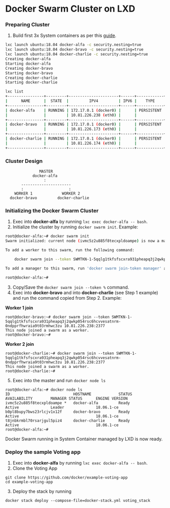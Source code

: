 # Docker Swarm Cluster on LXD

### Preparing Cluster
1. Build first 3x System containers as per this [guide](docker-lxd.md).
```bash
lxc launch ubuntu:18.04 docker-alfa -c security.nesting=true
lxc launch ubuntu:18.04 docker-bravo -c security.nesting=true
lxc launch ubuntu:18.04 docker-charlie -c security.nesting=true
Creating docker-alfa
Starting docker-alfa
Creating docker-bravo
Starting docker-bravo
Creating docker-charlie
Starting docker-charlie

lxc list
+----------------+---------+----------------------+------+------------+-----------+
|      NAME      |  STATE  |         IPV4         | IPV6 |    TYPE    | SNAPSHOTS |
+----------------+---------+----------------------+------+------------+-----------+
| docker-alfa    | RUNNING | 172.17.0.1 (docker0) |      | PERSISTENT | 0         |
|                |         | 10.81.226.238 (eth0) |      |            |           |
+----------------+---------+----------------------+------+------------+-----------+
| docker-bravo   | RUNNING | 172.17.0.1 (docker0) |      | PERSISTENT | 0         |
|                |         | 10.81.226.173 (eth0) |      |            |           |
+----------------+---------+----------------------+------+------------+-----------+
| docker-charlie | RUNNING | 172.17.0.1 (docker0) |      | PERSISTENT | 0         |
|                |         | 10.81.226.174 (eth0) |      |            |           |
+----------------+---------+----------------------+------+------------+-----------+
```

### Cluster Design
```ascii
               MASTER
            docker-alfa
                 :
       ----------------------
       :                    :
    WORKER 1             WORKER 2
  docker-bravo         docker-charlie
```

### Initializing the Docker Swarm Cluster
1. Exec into **docker-alfa** by running `lxc exec docker-alfa -- bash`.
2. Initialize the cluster by running `docker swarm init`. Example:
```bash
root@docker-alfa:~# docker swarm init
Swarm initialized: current node (ivmc5z2u885f8tecxpldoampe) is now a manager.

To add a worker to this swarm, run the following command:

    docker swarm join --token SWMTKN-1-5qqlg1tkfsfscxra931pheapq3j2qwkp054rsc6hcvvesatnrm-0ndpprfhwraia9t03rmhwc3zu 10.81.226.238:2377

To add a manager to this swarm, run 'docker swarm join-token manager' and follow the instructions.

root@docker-alfa:~# 
```
3. Copy/Save the `docker swarm join --token %` command.
4. Exec into **docker-bravo** and into **docker-charlie** (see Step 1 example) and run the command copied from Step 2. 
Example:

**Worker 1 join**
```
root@docker-bravo:~# docker swarm join --token SWMTKN-1-5qqlg1tkfsfscxra931pheapq3j2qwkp054rsc6hcvvesatnrm-0ndpprfhwraia9t03rmhwc3zu 10.81.226.238:2377
This node joined a swarm as a worker.
root@docker-bravo:~# 
```
**Worker 2 join**
```
root@docker-charlie:~# docker swarm join --token SWMTKN-1-5qqlg1tkfsfscxra931pheapq3j2qwkp054rsc6hcvvesatnrm-0ndpprfhwraia9t03rmhwc3zu 10.81.226.238:2377
This node joined a swarm as a worker.
root@docker-charlie:~# 
```
5. Exec into the master and run `docker node ls`
```
root@docker-alfa:~# docker node ls
ID                            HOSTNAME            STATUS              AVAILABILITY        MANAGER STATUS      ENGINE VERSION
ivmc5z2u885f8tecxpldoampe *   docker-alfa         Ready               Active              Leader              18.06.1-ce
b0pl8bupy7bws23rlcjv1x12f     docker-bravo        Ready               Active                                  18.06.1-ce
t8jnbkrmbl70rsarjgul5piz4     docker-charlie      Ready               Active                                  18.06.1-ce
root@docker-alfa:~# 
```
Docker Swarm running in System Container managed by LXD is now ready.

### Deploy the sample Voting app
1. Exec into **docker-alfa** by running `lxc exec docker-alfa -- bash`.
2. Clone the Voting App 
```
git clone https://github.com/docker/example-voting-app
cd example-voting-app
```
3. Deploy the stack by running 
```
docker stack deploy --compose-file=docker-stack.yml voting_stack
```

